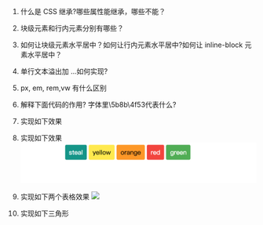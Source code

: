 1.  什么是 CSS 继承?哪些属性能继承，哪些不能？
2. 块级元素和行内元素分别有哪些？
3. 如何让块级元素水平居中？如何让行内元素水平居中?如何让 inline-block 元素水平居中？
4. 单行文本溢出加 ...如何实现?
5. px, em, rem,vw 有什么区别
6. 解释下面代码的作用? 字体里\5b8b\4f53代表什么?
7. 实现如下效果
8. 实现如下效果
![](https://raw.githubusercontent.com/ComicParty/resume/master/projects/U7/images/ex8.jpg)
9. 实现如下两个表格效果
![](https://comicparty.github.io/resume/projects/U7/images/ex9.jpg)

10. 实现如下三角形

